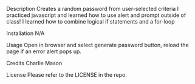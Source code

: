 Description
Creates a random password from user-selected criteria
I practiced javascript and learned how to use alert and prompt outside of class!
I learned how to combine logical if statements and a for-loop

Installation
N/A

Usage
Open in browser and select generate password button, reload the page if an error alert pops up.

Credits
Charlie
Mason

License
Please refer to the LICENSE in the repo.
